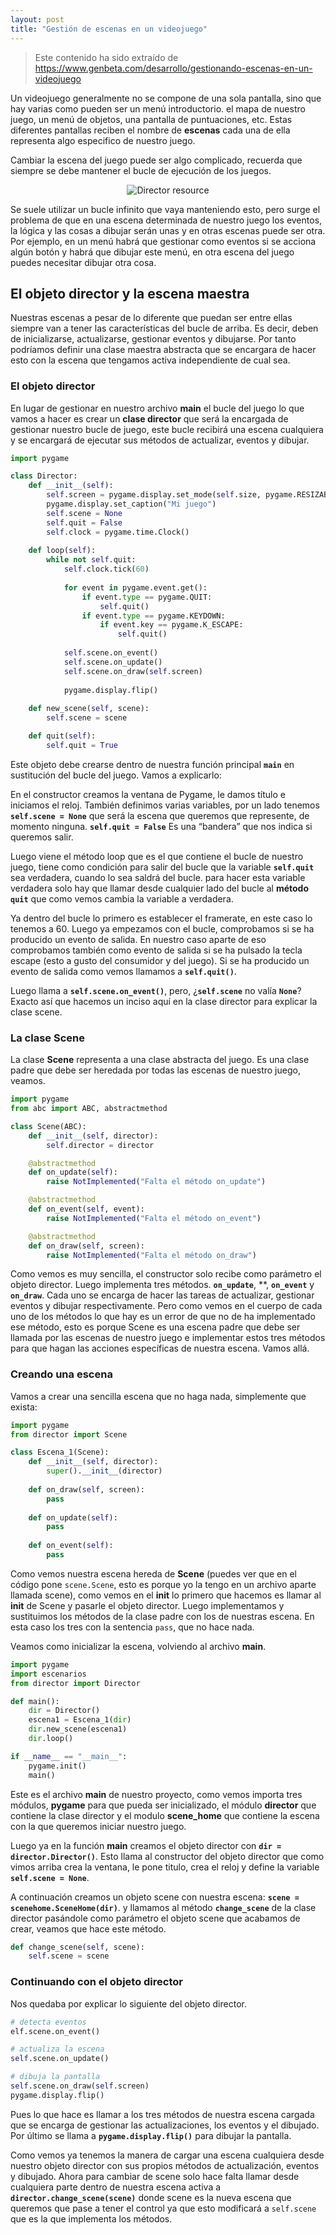 ```yaml
---
layout: post
title: "Gestión de escenas en un videojuego"
---
```


> Este contenido ha sido extraído de https://www.genbeta.com/desarrollo/gestionando-escenas-en-un-videojuego

Un videojuego generalmente no se compone de una sola pantalla, sino que hay varias como pueden ser un menú introductorio. el mapa de nuestro juego, un menú de objetos, una pantalla de puntuaciones, etc. Estas diferentes pantallas reciben el nombre de **escenas** cada una de ella representa algo especifico de nuestro juego.

Cambiar la escena del juego puede ser algo complicado, recuerda que siempre se debe mantener el bucle de ejecución de los juegos.

<p align="center">
<img src="https://estasleyendoesto.github.io/assets/res/1366_2000.png" alt="Director resource" />
</p>

Se suele utilizar un bucle infinito que vaya manteniendo esto, pero surge el problema de que en una escena determinada de nuestro juego los eventos, la lógica y las cosas a dibujar serán unas y en otras escenas puede ser otra. Por ejemplo, en un menú habrá que gestionar como eventos si se acciona algún botón y habrá que dibujar este menú, en otra escena del juego puedes necesitar dibujar otra cosa.



## El objeto director y la escena maestra

Nuestras escenas a pesar de lo diferente que puedan ser entre ellas siempre van a tener las características del bucle de arriba. Es decir, deben de inicializarse, actualizarse, gestionar eventos y dibujarse. Por tanto podríamos definir una clase maestra abstracta que se encargara de hacer esto con la escena que tengamos activa independiente de cual sea.

### El objeto director

En lugar de gestionar en nuestro archivo **main** el bucle del juego lo que vamos a hacer es crear un **clase director** que será la encargada de gestionar nuestro bucle de juego, este bucle recibirá una escena cualquiera y se encargará de ejecutar sus métodos de actualizar, eventos y dibujar.

```python
import pygame

class Director:
    def __init__(self):
        self.screen = pygame.display.set_mode(self.size, pygame.RESIZABLE)
        pygame.display.set_caption("Mi juego")
        self.scene = None
        self.quit = False
        self.clock = pygame.time.Clock()
        
    def loop(self):
        while not self.quit:
            self.clock.tick(60)
            
            for event in pygame.event.get():
                if event.type == pygame.QUIT:
                    self.quit()
                if event.type == pygame.KEYDOWN:
                    if event.key == pygame.K_ESCAPE:
                        self.quit()
              
            self.scene.on_event()
            self.scene.on_update()
            self.scene.on_draw(self.screen)
            
            pygame.display.flip()
            
	def new_scene(self, scene):
        self.scene = scene

    def quit(self):
        self.quit = True
```

Este objeto debe crearse dentro de nuestra función principal **`main`** en sustitución del bucle del juego. Vamos a explicarlo:

En el constructor creamos la ventana de Pygame, le damos título e iniciamos el reloj. También definimos varias variables, por un lado tenemos **`self.scene = None`** que será la escena que queremos que represente, de momento ninguna. **`self.quit = False`** Es una “bandera” que nos indica si queremos salir.

Luego viene el método loop que es el que contiene el bucle de nuestro juego, tiene como condición para salir del bucle que la variable **`self.quit`** sea verdadera, cuando lo sea saldrá del bucle. para hacer esta variable verdadera solo hay que llamar desde cualquier lado del bucle al **método `quit`** que como vemos cambia la variable a verdadera.

Ya dentro del bucle lo primero es establecer el framerate, en este caso lo tenemos a 60. Luego ya empezamos con el bucle, comprobamos si se ha producido un evento de salida. En nuestro caso aparte de eso comprobamos también como evento de salida si se ha pulsado la tecla escape (esto a gusto del consumidor y del juego). Si se ha producido un evento de salida como vemos llamamos a **`self.quit()`**.

Luego llama a **`self.scene.on_event()`**, pero, ¿**`self.scene`** no valía **`None`**? Exacto así que hacemos un inciso aquí en la clase director para explicar la clase scene.



### La clase Scene

La clase **Scene** representa a una clase abstracta del juego. Es una clase padre que debe ser heredada por todas las escenas de nuestro juego, veamos.

```python
import pygame
from abc import ABC, abstractmethod

class Scene(ABC):
    def __init__(self, director):
        self.director = director

    @abstractmethod
    def on_update(self):
        raise NotImplemented("Falta el método on_update")

    @abstractmethod
    def on_event(self, event):
        raise NotImplemented("Falta el método on_event")

    @abstractmethod
    def on_draw(self, screen):
        raise NotImplemented("Falta el método on_draw")
```

Como vemos es muy sencilla, el constructor solo recibe como parámetro el objeto director. Luego implementa tres métodos. **`on_update`**, **, **`on_event`** y **`on_draw`**. Cada uno se encarga de hacer las tareas de actualizar, gestionar eventos y dibujar respectivamente. Pero como vemos en el cuerpo de cada uno de los métodos lo que hay es un error de que no de ha implementado ese método, esto es porque Scene es una escena padre que debe ser llamada por las escenas de nuestro juego e implementar estos tres métodos para que hagan las acciones específicas de nuestra escena. Vamos allá.



### Creando una escena

Vamos a crear una sencilla escena que no haga nada, simplemente que exista:

```python
import pygame
from director import Scene

class Escena_1(Scene):
    def __init__(self, director):
        super().__init__(director)
        
    def on_draw(self, screen):
        pass
    
    def on_update(self):
        pass
    
    def on_event(self):
        pass
```

Como vemos nuestra escena hereda de **Scene** (puedes ver que en el código pone `scene.Scene`, esto es porque yo la tengo en un archivo aparte llamada scene), como vemos en el **init** lo primero que hacemos es llamar al **init** de Scene y pasarle el objeto director. Luego implementamos y sustituimos los métodos de la clase padre con los de nuestras escena. En esta caso los tres con la sentencia `pass`, que no hace nada.

Veamos como inicializar la escena, volviendo al archivo **main**.

```python
import pygame
import escenarios
from director import Director

def main():
    dir = Director()
    escena1 = Escena_1(dir)
    dir.new_scene(escena1)
    dir.loop()

if __name__ == "__main__":
    pygame.init()
    main()
```



Este es el archivo **main** de nuestro proyecto, como vemos importa tres módulos, **pygame** para que pueda ser inicializado, el módulo **director** que contiene la clase director y el modulo **scene_home** que contiene la escena con la que queremos iniciar nuestro juego.

Luego ya en la función **main** creamos el objeto director con **`dir = director.Director()`**. Esto llama al constructor del objeto director que como vimos arriba crea la ventana, le pone titulo, crea el reloj y define la variable **`self.scene = None`**.

A continuación creamos un objeto scene con nuestra escena: **`scene = scenehome.SceneHome(dir)`**. y llamamos al método **`change_scene`** de la clase director pasándole como parámetro el objeto scene que acabamos de crear, veamos que hace este método.

```python
def change_scene(self, scene):
	self.scene = scene
```



### Continuando con el objeto director

Nos quedaba por explicar lo siguiente del objeto director.

```python
# detecta eventos
elf.scene.on_event()

# actualiza la escena
self.scene.on_update()

# dibuja la pantalla
self.scene.on_draw(self.screen)
pygame.display.flip()
```

Pues lo que hace es llamar a los tres métodos de nuestra escena cargada que se encarga de gestionar las actualizaciones, los eventos y el dibujado. Por último se llama a **`pygame.display.flip()`**  para dibujar la pantalla.

Como vemos ya tenemos la manera de cargar una escena cualquiera desde nuestro objeto director con sus propios métodos de actualización, eventos y dibujado. Ahora para cambiar de scene solo hace falta llamar desde cualquiera parte dentro de nuestra escena activa a **`director.change_scene(scene)`** donde scene es la nueva escena que queremos que pase a tener el control ya que esto modificará a `self.scene` que es la que implementa los métodos.

